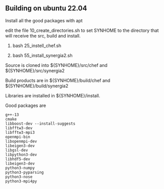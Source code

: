 ## Building on ubuntu 22.04

Install all the good packages with apt

edit the file 10_create_directories.sh to set SYNHOME to the directory
that will receive the src, build and install.

1. bash 25_instell_chef.sh

2. bash 55_install_synergia2.sh

Source is cloned into ${SYNHOME}/src/chef and ${SYNHOME}/src/synergia2

Build products are in ${SYNHOME}/build/chef and ${SYNHOME}/build/synergia2

Libraries are installed in ${SYNHOME}/install.

Good packages are

```
g++-13
cmake
libboost-dev --install-suggests
libfftw3-dev
libfftw3-mpi3
openmpi-bin
libopenmpi-dev
libeigen3-dev
libgsl-dev
libpython3-dev
libhdf5-dev
libeigen3-dev
python3-numpy
python3-pyparsing
python3-nose
python3-mpi4py
